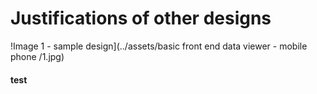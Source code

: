 # Justifications of other designs

!Image 1 - sample design](../assets/basic front end data viewer - mobile phone /1.jpg)

#### test
